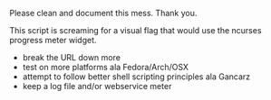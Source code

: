 Please clean and document this mess. Thank you.

This script is screaming for a visual flag that would use the ncurses progress meter widget.

* break the URL down more
* test on more platforms ala Fedora/Arch/OSX
* attempt to follow better shell scripting principles ala Gancarz
* keep a log file and/or webservice meter

